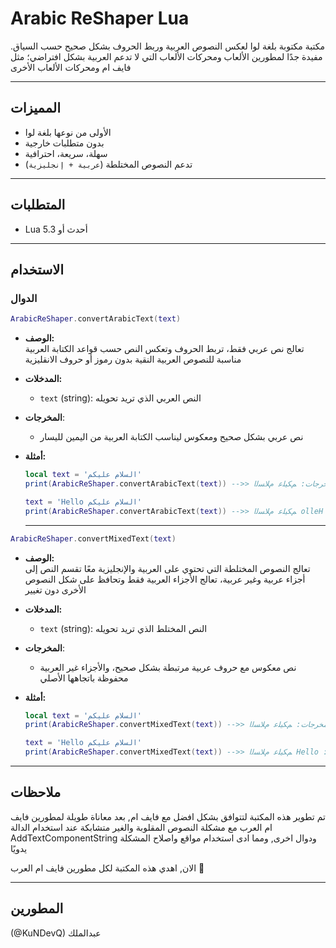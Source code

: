 # Arabic ReShaper Lua

مكتبة مكتوبة بلغة لوا لعكس النصوص العربية وربط الحروف بشكل صحيح حسب السياق.
مفيدة جدًا لمطورين الألعاب ومحركات الألعاب التي لا تدعم العربية بشكل افتراضي؛ مثل فايف ام ومحركات الألعاب الأخرى

---

## المميزات
- الأولى من نوعها بلغة لوا
- بدون متطلبات خارجية
- سهلة، سريعة، احترافية
- تدعم النصوص المختلطة (`عربية + إنجليزية`)

---

## المتطلبات
- Lua 5.3 أحدث أو

---

## الاستخدام

### الدوال
```lua
ArabicReShaper.convertArabicText(text)
``` 
- **الوصف:**  
  تعالج نص عربي فقط، تربط الحروف وتعكس النص حسب قواعد الكتابة العربية  
  مناسبة للنصوص العربية النقية بدون رموز أو حروف الانقليزية


- **المدخلات:**  
  - `text` (string): النص العربي الذي تريد تحويله

- **المخرجات**:
    - نص عربي بشكل صحيح ومعكوس ليناسب الكتابة العربية من اليمين لليسار

- **أمثلة:**
    ```lua
    local text = 'السلام عليكم'
    print(ArabicReShaper.convertArabicText(text)) -->> المخرجات: ﻢﻜﻴﻠﻋ ﻡﻼﺴﻟﺍ
    
    text = 'Hello السلام عليكم'
    print(ArabicReShaper.convertArabicText(text)) -->> ﻢﻜﻴﻠﻋ ﻡﻼﺴﻟﺍ olleH :المخرجات
    ```

    ---
```lua
ArabicReShaper.convertMixedText(text)
``` 
- **الوصف:**  
    تعالج النصوص المختلطة التي تحتوي على العربية والإنجليزية معًا تقسم النص إلى أجزاء عربية وغير عربية، تعالج الأجزاء العربية فقط وتحافظ على شكل النصوص الأخرى دون تغيير
- **المدخلات:**  
  - `text` (string): النص المختلط الذي تريد تحويله

- **المخرجات**:
    - نص معكوس مع حروف عربية مرتبطة بشكل صحيح، والأجزاء غير العربية محفوظة باتجاهها الأصلي

- **أمثلة:**
    ```lua
    local text = 'السلام عليكم'
    print(ArabicReShaper.convertMixedText(text)) -->> المخرجات: ﻢﻜﻴﻠﻋ ﻡﻼﺴﻟﺍ
    
    text = 'Hello السلام عليكم'
    print(ArabicReShaper.convertMixedText(text)) -->> ﻢﻜﻴﻠﻋ ﻡﻼﺴﻟﺍ Hello :المخرجات
    ```
---
## ملاحظات

تم تطوير هذه المكتبة لتتوافق بشكل افضل مع فايف ام, بعد معاناة طويلة لمطورين فايف ام العرب مع مشكلة النصوص المقلوبة والغير متشابكة عند استخدام الدالة AddTextComponentString ودوال اخرى, ومما ادى استخدام مواقع واصلاح المشكلة يدويًا

الان, اهدي هذه المكتبة لكل مطورين فايف ام العرب 🤍

---
## المطورين

(@KuNDevQ) عبدالملك
